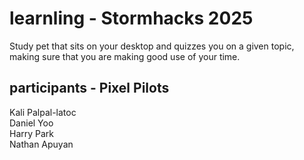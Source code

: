 # learnling - Stormhacks 2025 
Study pet that sits on your desktop and quizzes you on a given topic, making sure that you are making good use of your time.

## participants - Pixel Pilots
Kali Palpal-latoc  
Daniel Yoo  
Harry Park  
Nathan Apuyan  